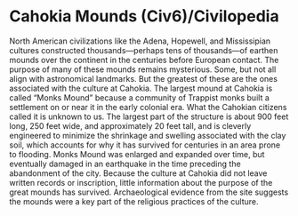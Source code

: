 # Cahokia Mounds (Civ6)/Civilopedia

North American civilizations like the Adena, Hopewell, and Mississipian cultures constructed thousands—perhaps tens of thousands—of earthen mounds over the continent in the centuries before European contact. The purpose of many of these mounds remains mysterious. Some, but not all align with astronomical landmarks. But the greatest of these are the ones associated with the culture at Cahokia.
The largest mound at Cahokia is called “Monks Mound” because a community of Trappist monks built a settlement on or near it in the early colonial era. What the Cahokian citizens called it is unknown to us. The largest part of the structure is about 900 feet long, 250 feet wide, and approximately 20 feet tall, and is cleverly engineered to minimize the shrinkage and swelling associated with the clay soil, which accounts for why it has survived for centuries in an area prone to flooding. Monks Mound was enlarged and expanded over time, but eventually damaged in an earthquake in the time preceding the abandonment of the city.
Because the culture at Cahokia did not leave written records or inscription, little information about the purpose of the great mounds has survived. Archaeological evidence from the site suggests the mounds were a key part of the religious practices of the culture.